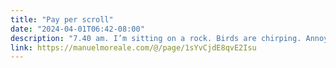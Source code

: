 ```yaml
---
title: "Pay per scroll"
date: "2024-04-01T06:42-08:00"
description: "7.40 am. I’m sitting on a rock. Birds are chirping. Annoying rain coming down the gray sky. The rock I’m sitting on is wet. That’s also annoying. I’m sitting here, watching my dog walking up and down, destroying all the sticks that are lying on the ground. It’s a chilled morning."
link: https://manuelmoreale.com/@/page/1sYvCjdE8qvE2Isu
---
```

